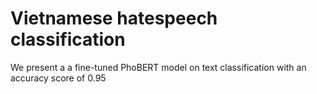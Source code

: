 # Vietnamese hatespeech classification 
We present a a fine-tuned PhoBERT model on text classification with an accuracy score of 0.95

